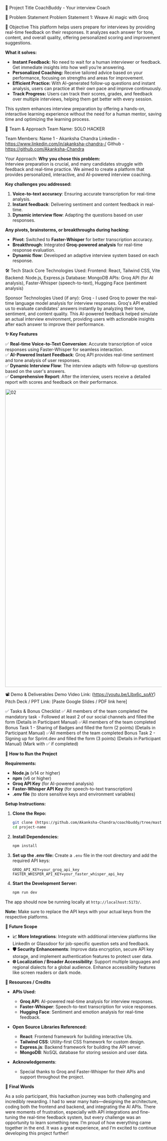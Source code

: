 🚀 Project Title
CoachBuddy - Your interview Coach

📌 Problem Statement
Problem Statement 1: Weave AI magic with Groq

🎯 Objective
This platform helps users prepare for interviews by providing real-time feedback on their responses. It analyzes each answer for tone, content, and overall quality, offering personalized scoring and improvement suggestions. 

**What it solves:**
- **Instant Feedback:** No need to wait for a human interviewer or feedback. Get immediate insights into how well you’re answering.
- **Personalized Coaching:** Receive tailored advice based on your performance, focusing on strengths and areas for improvement.
- **Efficient Practice:** With AI-generated follow-up questions and instant analysis, users can practice at their own pace and improve continuously.
- **Track Progress:** Users can track their scores, grades, and feedback over multiple interviews, helping them get better with every session.

This system enhances interview preparation by offering a hands-on, interactive learning experience without the need for a human mentor, saving time and optimizing the learning process.

🧠 Team & Approach
Team Name: SOLO HACKER

Team Members:
Name 1 - Akanksha Chandra
Linkedin - https://www.linkedin.com/in/akanksha-chandra-/
Github - https://github.com/Akanksha-Chandra


Your Approach:
**Why you chose this problem:**  
Interview preparation is crucial, and many candidates struggle with feedback and real-time practice. We aimed to create a platform that provides personalized, interactive, and AI-powered interview coaching.

**Key challenges you addressed:**  
1. **Voice-to-text accuracy**: Ensuring accurate transcription for real-time analysis.
2. **Instant feedback**: Delivering sentiment and content feedback in real-time.
3. **Dynamic interview flow**: Adapting the questions based on user responses.

**Any pivots, brainstorms, or breakthroughs during hacking:**  
- **Pivot**: Switched to **Faster-Whisper** for better transcription accuracy.
- **Breakthrough**: Integrated **Groq-powered analysis** for real-time response evaluation.
- **Dynamic flow**: Developed an adaptive interview system based on each response.

🛠️ Tech Stack
Core Technologies Used:
Frontend: React, Tailwind CSS, Vite
Backend: Node.js, Express.js
Database: MongoDB
APIs: Groq API (for AI analysis), Faster-Whisper (speech-to-text), Hugging Face (sentiment analysis)


Sponsor Technologies Used (if any):
Groq - I used Groq to power the real-time language model analysis for interview responses. Groq's API enabled us to evaluate candidates' answers instantly by analyzing their tone, sentiment, and content quality. This AI-powered feedback helped simulate an actual interview environment, providing users with actionable insights after each answer to improve their performance.

 
**✨ Key Features**

✅ **Real-time Voice-to-Text Conversion**: Accurate transcription of voice responses using Faster-Whisper for seamless interaction.  
✅ **AI-Powered Instant Feedback**: Groq API provides real-time sentiment and tone analysis of user responses.  
✅ **Dynamic Interview Flow**: The interview adapts with follow-up questions based on the user's answers.  
✅ **Comprehensive Report**: After the interview, users receive a detailed report with scores and feedback on their performance.


<img width="959" alt="02" src="https://github.com/user-attachments/assets/8db9bdea-7b77-4df9-b9f3-4a26c3d907e8" />

📽️ Demo & Deliverables
Demo Video Link: (https://youtu.be/Llbx6c_soAY)
Pitch Deck / PPT Link: [Paste Google Slides / PDF link here]

✅ Tasks & Bonus Checklist
 ✅ All members of the team completed the mandatory task - Followed at least 2 of our social channels and filled the form (Details in Participant Manual)
 ✅All members of the team completed Bonus Task 1 - Sharing of Badges and filled the form (2 points) (Details in Participant Manual)
 ✅All members of the team completed Bonus Task 2 - Signing up for Sprint.dev and filled the form (3 points) (Details in Participant Manual)
(Mark with ✅ if completed)

**🧪 How to Run the Project**

**Requirements:**
- **Node.js** (v14 or higher)
- **npm** (v6 or higher)
- **Groq API Key** (for AI-powered analysis)
- **Faster-Whisper API Key** (for speech-to-text transcription)
- **.env file** (to store sensitive keys and environment variables)

**Setup Instructions:**

1. **Clone the Repo:**
   ```bash
   git clone (https://github.com/Akanksha-Chandra/coachbuddy/tree/master)
   cd project-name
   ```

2. **Install Dependencies:**
   ```bash
   npm install
   ```

3. **Set up the .env file:**
   Create a `.env` file in the root directory and add the required API keys:
   ```env
   GROQ_API_KEY=your_groq_api_key
   FASTER_WHISPER_API_KEY=your_faster_whisper_api_key
   ```

4. **Start the Development Server:**
   ```bash
   npm run dev
   ```

The app should now be running locally at `http://localhost:5173/`.

**Note:** Make sure to replace the API keys with your actual keys from the respective platforms.

**🧬 Future Scope**

- **📈 More Integrations**: Integrate with additional interview platforms like LinkedIn or Glassdoor for job-specific question sets and feedback.
- **🛡️ Security Enhancements**: Improve data encryption, secure API key storage, and implement authentication features to protect user data.
- **🌐 Localization / Broader Accessibility**: Support multiple languages and regional dialects for a global audience. Enhance accessibility features like screen readers or dark mode.
  
**📎 Resources / Credits**

- **APIs Used:**
  - **Groq API**: AI-powered real-time analysis for interview responses.
  - **Faster-Whisper**: Speech-to-text transcription for voice responses.
  - **Hugging Face**: Sentiment and emotion analysis for real-time feedback.

- **Open Source Libraries Referenced:**
  - **React**: Frontend framework for building interactive UIs.
  - **Tailwind CSS**: Utility-first CSS framework for custom design.
  - **Express.js**: Backend framework for building the API server.
  - **MongoDB**: NoSQL database for storing session and user data.
  
- **Acknowledgements**:
  - Special thanks to Groq and Faster-Whisper for their APIs and support throughout the project.

**🏁 Final Words**

As a solo participant, this hackathon journey was both challenging and incredibly rewarding. I had to wear many hats—designing the architecture, coding both the frontend and backend, and integrating the AI APIs. There were moments of frustration, especially with API integrations and fine-tuning the real-time feedback system, but every challenge was an opportunity to learn something new. I’m proud of how everything came together in the end. It was a great experience, and I’m excited to continue developing this project further!
